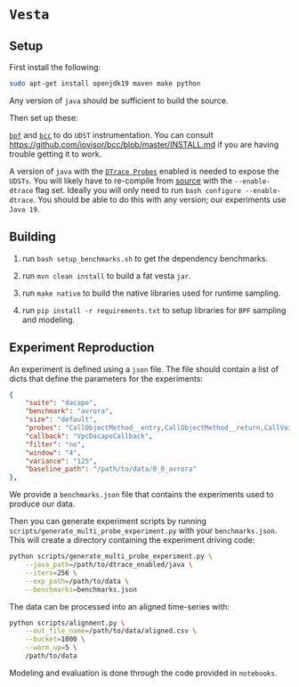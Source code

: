 # `Vesta`

## Setup

First install the following:

```bash
sudo apt-get install openjdk19 maven make python
```

Any version of `java` should be sufficient to build the source.

Then set up these:

[`bpf`](https://docs.kernel.org/bpf) and [`bcc`](https://github.com/iovisor/bcc) to do `UDST` instrumentation. You can consult https://github.com/iovisor/bcc/blob/master/INSTALL.md if you are having trouble getting it to work.

A version of `java` with the [`DTrace Probes`](https://docs.oracle.com/javase/8/docs/technotes/guides/vm/dtrace.html) enabled is needed to expose the `UDSTs`. You will likely have to re-compile from [source](https://github.com/openjdk/jdk/blob/master/doc/building.md) with the `--enable-dtrace` flag set. Ideally you will only need to run `bash configure --enable-dtrace`. You should be able to do this with any version; our experiments use `Java 19`.

## Building

1. run `bash setup_benchmarks.sh` to get the dependency benchmarks.

2. run `mvn clean install` to build a fat vesta `jar`.

3. run `make native` to build the native libraries used for runtime sampling.

4. run `pip install -r requirements.txt` to setup libraries for `BPF` sampling and modeling.

## Experiment Reproduction

An experiment is defined using a `json` file. The file should contain a list of dicts that define the parameters for the experiments:

```json
{
    "suite": "dacapo",
    "benchmark": "avrora",
    "size": "default",
    "probes": "CallObjectMethod__entry,CallObjectMethod__return,CallVoidMethod__entry,CallVoidMethod__return,DestroyJavaVM__entry,DestroyJavaVM__return,GetByteArrayElements__entry,GetByteArrayElements__return,GetEnv__entry,GetEnv__return,GetFloatField__entry,GetFloatField__return,GetLongField__entry,GetLongField__return,GetMethodID__entry,GetMethodID__return,GetObjectArrayElement__entry,GetObjectArrayElement__return,GetObjectClass__entry,GetObjectClass__return,GetStringLength__entry,GetStringLength__return,IsInstanceOf__entry,IsInstanceOf__return,NewDirectByteBuffer__entry,NewDirectByteBuffer__return,NewLongArray__entry,NewLongArray__return,NewString__entry,NewString__return,NewStringUTF__entry,NewStringUTF__return,ReleaseIntArrayElements__entry,ReleaseIntArrayElements__return,ReleaseShortArrayElements__entry,ReleaseShortArrayElements__return,SetByteArrayRegion__entry,SetByteArrayRegion__return,SetIntField__entry,SetIntField__return,Throw__entry,Throw__return,class__initialization__concurrent,class__initialization__error,class__unloaded,compiled__method__load,compiled__method__unload,gc__begin,gc__end,method__compile__begin,method__compile__end,safepoint__begin,safepoint__end,thread__park__begin,thread__park__end,thread__sleep__begin,thread__sleep__end,vmops__begin,vmops__end",
    "callback": "VpcDacapoCallback",
    "filter": "no",
    "window": "4",
    "variance": "125",
    "baseline_path": "/path/to/data/0_0_avrora"
},
```

We provide a `benchmarks.json` file that contains the experiments used to produce our data.

Then you can generate experiment scripts by running `scripts/generate_multi_probe_experiment.py` with your `benchmarks.json`. This will create a directory containing the experiment driving code:

```bash
python scripts/generate_multi_probe_experiment.py \
    --java_path=/path/to/dtrace_enabled/java \
    --iters=256 \
    --exp_path=/path/to/data \
    --benchmarks=benchmarks.json
```

The data can be processed into an aligned time-series with:

```bash
python scripts/alignment.py \
    --out_file_name=/path/to/data/aligned.csv \
    --bucket=1000 \
    --warm_up=5 \
    /path/to/data
```

Modeling and evaluation is done through the code provided in `notebooks`.
